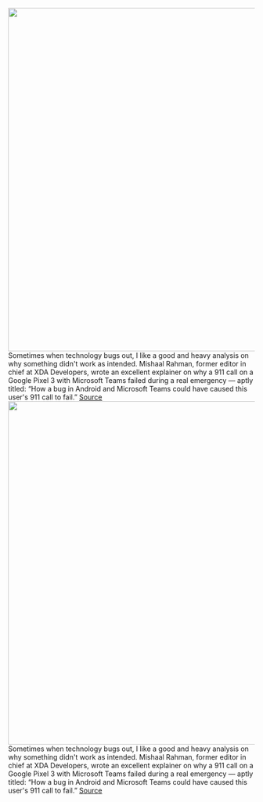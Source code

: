 <img src='https://cdn.vox-cdn.com/thumbor/bispsOcu-KBy98yO0iKFJqaJM94=/0x0:2040x1360/1200x800/filters:focal(857x517:1183x843)/cdn.vox-cdn.com/uploads/chorus_image/image/70256904/vsavov_pixel3_multitasking.0.jpg' width='700px' /><br/>
Sometimes when technology bugs out, I like a good and heavy analysis on why something didn't work as intended. Mishaal Rahman, former editor in chief at XDA Developers, wrote an excellent explainer on why a 911 call on a Google Pixel 3 with Microsoft Teams failed during a real emergency — aptly titled: “How a bug in Android and Microsoft Teams could have caused this user's 911 call to fail.”
<a href='https://www.theverge.com/2021/12/10/22828234/microsoft-teams-android-bug-blocked-911-call-go-read-this'> Source <a/><img src='https://cdn.vox-cdn.com/thumbor/bispsOcu-KBy98yO0iKFJqaJM94=/0x0:2040x1360/1200x800/filters:focal(857x517:1183x843)/cdn.vox-cdn.com/uploads/chorus_image/image/70256904/vsavov_pixel3_multitasking.0.jpg' width='700px' /><br/>
Sometimes when technology bugs out, I like a good and heavy analysis on why something didn't work as intended. Mishaal Rahman, former editor in chief at XDA Developers, wrote an excellent explainer on why a 911 call on a Google Pixel 3 with Microsoft Teams failed during a real emergency — aptly titled: “How a bug in Android and Microsoft Teams could have caused this user's 911 call to fail.”
<a href='https://www.theverge.com/2021/12/10/22828234/microsoft-teams-android-bug-blocked-911-call-go-read-this'> Source <a/>